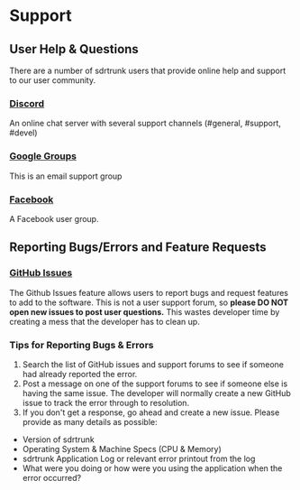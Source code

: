 # Support

## User Help & Questions
There are a number of sdrtrunk users that provide online help and support to our user community.

### [Discord](https://discord.gg/HJQaKYE)
An online chat server with several support channels (#general, #support, #devel)

### [Google Groups](https://groups.google.com/forum/#!forum/sdrtrunk)
This is an email support group

### [Facebook](https://www.facebook.com/groups/349869155471147/)
A Facebook user group.

## Reporting Bugs/Errors and Feature Requests

### [GitHub Issues](https://github.com/DSheirer/sdrtrunk/issues)
The Github Issues feature allows users to report bugs and request features to add to the software.  This is not a user
support forum, so **please DO NOT open new issues to post user questions.**  This wastes developer time by 
creating a mess that the developer has to clean up.

### Tips for Reporting Bugs & Errors
1. Search the list of GitHub issues and support forums to see if someone had already reported the error.
2. Post a message on one of the support forums to see if someone else is having the same issue.  The developer will
normally create a new GitHub issue to track the error through to resolution.
3. If you don't get a response, go ahead and create a new issue.  Please provide as many details as possible:
* Version of sdrtrunk
* Operating System & Machine Specs (CPU & Memory)
* sdrtrunk Application Log or relevant error printout from the log
* What were you doing or how were you using the application when the error occurred?

